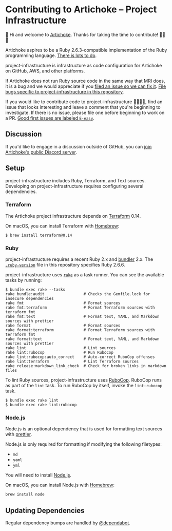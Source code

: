 # Contributing to Artichoke – Project Infrastructure

👋 Hi and welcome to [Artichoke]. Thanks for taking the time to contribute!
💪💎🙌

Artichoke aspires to be a Ruby 2.6.3-compatible implementation of the Ruby
programming language. [There is lots to do].

project-infrastructure is infrastructure as code configuration for Artichoke on
GitHub, AWS, and other platforms.

If Artichoke does not run Ruby source code in the same way that MRI does, it is
a bug and we would appreciate if you [filed an issue so we can fix it]. [File
bugs specific to project-infrastructure in this repository].

If you would like to contribute code to project-infrastructure 👩‍💻👨‍💻, find an
issue that looks interesting and leave a comment that you're beginning to
investigate. If there is no issue, please file one before beginning to work on a
PR. [Good first issues are labeled `E-easy`].

## Discussion

If you'd like to engage in a discussion outside of GitHub, you can [join
Artichoke's public Discord server].

## Setup

project-infrastructure includes Ruby, Terraform, and Text sources. Developing on
project-infrastructure requires configuring several dependencies.

### Terraform

The Artichoke project infrastructure depends on [Terraform] 0.14.

On macOS, you can install Terraform with [Homebrew]:

```console
$ brew install terraform@0.14
```

### Ruby

project-infrastructure requires a recent Ruby 2.x and [bundler] 2.x. The
[`.ruby-version`](.ruby-version) file in this repository specifies Ruby 2.6.6.

project-infrastructure uses [`rake`](Rakefile) as a task runner. You can see the
available tasks by running:

```console
$ bundle exec rake --tasks
rake bundle:audit                 # Checks the Gemfile.lock for insecure dependencies
rake fmt                          # Format sources
rake fmt:terraform                # Format Terraform sources with terraform fmt
rake fmt:text                     # Format text, YAML, and Markdown sources with prettier
rake format                       # Format sources
rake format:terraform             # Format Terraform sources with terraform fmt
rake format:text                  # Format text, YAML, and Markdown sources with prettier
rake lint                         # Lint sources
rake lint:rubocop                 # Run RuboCop
rake lint:rubocop:auto_correct    # Auto-correct RuboCop offenses
rake lint:terraform               # Lint Terraform sources
rake release:markdown_link_check  # Check for broken links in markdown files
```

To lint Ruby sources, project-infrastructure uses [RuboCop]. RuboCop runs as
part of the `lint` task. To run RuboCop by itself, invoke the `lint:rubocop`
task.

```console
$ bundle exec rake lint
$ bundle exec rake lint:rubocop
```

### Node.js

Node.js is an optional dependency that is used for formatting text sources with
[prettier].

Node.js is only required for formatting if modifying the following filetypes:

- `md`
- `yaml`
- `yml`

You will need to install [Node.js].

On macOS, you can install Node.js with [Homebrew]:

```sh
brew install node
```

## Updating Dependencies

Regular dependency bumps are handled by [@dependabot].

[artichoke]: https://github.com/artichoke
[there is lots to do]: https://github.com/artichoke/artichoke/issues
[filed an issue so we can fix it]:
  https://github.com/artichoke/artichoke/issues/new
[file bugs specific to project-infrastructure in this repository]:
  https://github.com/artichoke/project-infrastructure/issues/new
[good first issues are labeled `e-easy`]:
  https://github.com/artichoke/project-infrastructure/labels/E-easy
[join artichoke's public discord server]: https://discord.gg/QCe2tp2
[terraform]: https://www.terraform.io/downloads.html
[homebrew]: https://docs.brew.sh/Installation
[bundler]: https://bundler.io/
[rubocop]: https://github.com/rubocop-hq/rubocop
[prettier]: https://prettier.io/
[node.js]: https://nodejs.org/en/download/package-manager/
[@dependabot]: https://dependabot.com/
